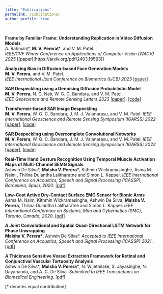 ```yaml
---
title: "Publications"
permalink: /publications/
author_profile: true
---
```

<br>
<b>Frame by Familiar Frame: Understanding Replication in Video Diffusion Models</b><br>
A. Rahman\*, <b>M. V. Perera\*</b>, and V. M. Patel.<br>
<i>IEEE/CVF Winter Conference on Applications of Computer Vision (WACV) 2025</i> [[paper](https://arxiv.org/pdf/2403.19593)]


<b>Analyzing Bias in Diffusion-based Face Generation Models</b><br>
<b>M. V. Perera</b>, and V. M. Patel.<br>
<i>IEEE International Joint Conference on Biometrics (IJCB) 2023</i> [[paper](https://arxiv.org/pdf/2305.06402.pdf)]

<b>SAR Despeckling using a Denoising Diffusion Probabilistic Model</b><br>
<b>M. V. Perera</b>, N. G. Nair, W. G. C. Bandara, and V. M. Patel.<br>
<i>IEEE Geoscience and Remote Sensing Letters 2023</i> [[paper](https://arxiv.org/pdf/2206.04514.pdf)], [[code](https://github.com/malshaV/SAR_DDPM)]


<b>Transformer-based SAR Image Despeckling</b><br>
<b>M. V. Perera</b>, W. G. C. Bandara, J. M. J. Valanarasu, and V. M. Patel.
<i>IEEE International Geoscience and Remote Sensing Symposium (IGARSS) 2022</i> [[paper](https://arxiv.org/pdf/2201.09355.pdf)], [[code](https://github.com/malshaV/sar_transformer)]

<b>SAR Despeckling using Overcomplete Convolutional Networks</b><br>
<b>M. V. Perera</b>, W. G. C. Bandara, J. M. J. Valanarasu, and V. M. Patel.
<i>IEEE International Geoscience and Remote Sensing Symposium (IGARSS) 2022</i> [[paper](https://arxiv.org/pdf/2205.15906.pdf)], [[code](https://github.com/malshaV/sar_overcomplete)]


<b>Real-Time Hand Gesture Recognition Using Temporal Muscle Activation Maps of Multi-Channel SEMG Signals</b> <br> 
Ashwin De Silva\*, <b>Malsha V. Perera\*</b>, Kithmin Wickramasinghe, Asma M. Naim , Thilina Dulantha Lalitharatne and Simon L. Kappel.
<i>IEEE International Conference on Acoustics, Speech and Signal Processing (ICASSP), Barcelona, Spain, 2020</i>. [[pdf]({{site.url}}/files/ICASSP_2020.pdf)]


<b>Low-Cost Active Dry-Contact Surface EMG Sensor for Bionic Arms</b> <br> 
Asma M. Naim, Kithmin Wickramasinghe, Ashwin De Silva, <b>Malsha V. Perera</b>, Thilina Dulantha Lalitharatne and Simon L. Kappel.
<i>IEEE International Conference on Systems, Man and Cybernetics (SMC), Toronto, Canada, 2020</i>. [[pdf]({{site.url}}/files/SMC.pdf)]


<b>A Joint Convolutional and Spatial Quad-Directional LSTM Network for Phase Unwrapping</b> <br>
<b>Malsha V. Perera\*</b>, Ashwin De Silva\*.
<i>Accepted to IEEE International Conference on Acoustics, Speech and Signal Processing (ICASSP) 2021</i>. [[pdf]({{site.url}}/files/Phase_unwrap.pdf)]


<b>A Thickness Sensitive Vessel Extraction Framework for Retinal and Conjunctival Vascular Tortuosity Analysis</b> <br>
Ashwin De Silva\*, <b>Malsha V. Perera\*</b>, N. Wijethilake, S. Jayasinghe, N. Dayananda, and A. C. De Silva.
<i>Submitted to IEEE Transactions on Biomedical Engineering</i>. [[pdf]({{site.url}}/files/TBME.pdf)]

[\* denotes equal contribution]
